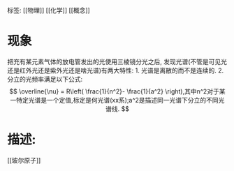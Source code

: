 标签: [[物理]] [[化学]] [[概念]]

# 现象

把充有某元素气体的放电管发出的光使用三棱镜分光之后, 发现光谱(不管是可见光还是红外光还是紫外光还是啥光谱)有两大特性:
	1. 光谱是离散的而不是连续的. 
	2. 分立的光频率满足以下公式: 
$$
\overline{\nu} = R\left( \frac{1}{n^2}- \frac{1}{a^2} \right),其中n^2对于某一特定光谱是一个定值,标定是何光谱(xx系);a^2是描述同一光谱下分立的不同光谱线.
$$

# 描述:
[[玻尔原子]]